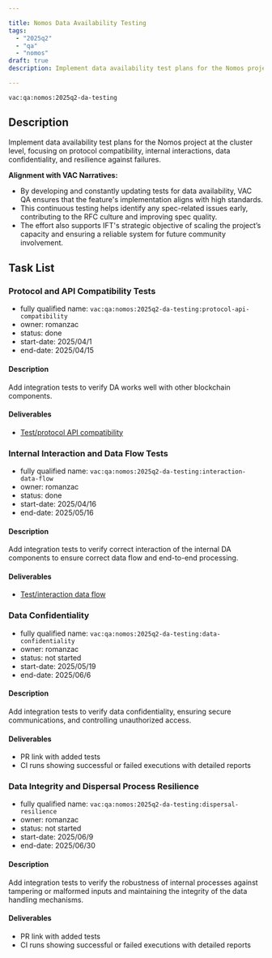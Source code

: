 ```yaml
---

title: Nomos Data Availability Testing
tags:
  - "2025q2"
  - "qa"
  - "nomos"  
draft: true  
description: Implement data availability test plans for the Nomos project at the cluster level. 

---
```


`vac:qa:nomos:2025q2-da-testing`

## Description
Implement data availability test plans for the Nomos project at the cluster level, 
focusing on protocol compatibility, internal interactions, data confidentiality, and resilience against failures.

**Alignment with VAC Narratives:**
- By developing and constantly updating tests for data availability,
  VAC QA ensures that the feature's implementation aligns with high standards.
- This continuous testing helps identify any spec-related issues early,
  contributing to the RFC culture and improving spec quality.
- The effort also supports IFT's strategic objective of scaling the project’s capacity
  and ensuring a reliable system for future community involvement.

## Task List

### Protocol and API Compatibility Tests

* fully qualified name: `vac:qa:nomos:2025q2-da-testing:protocol-api-compatibility`
* owner: romanzac
* status: done
* start-date: 2025/04/1
* end-date: 2025/04/15

#### Description
Add integration tests to verify DA works well with other blockchain components.

#### Deliverables
- [Test/protocol API compatibility](https://github.com/logos-co/nomos-e2e-tests/pull/14)


### Internal Interaction and Data Flow Tests

* fully qualified name: `vac:qa:nomos:2025q2-da-testing:interaction-data-flow`
* owner: romanzac
* status: done
* start-date: 2025/04/16
* end-date: 2025/05/16

#### Description
Add integration tests to verify correct interaction of the internal DA components 
to ensure correct data flow and end-to-end processing.

#### Deliverables
- [Test/interaction data flow](https://github.com/logos-co/nomos-e2e-tests/pull/15)


### Data Confidentiality

* fully qualified name: `vac:qa:nomos:2025q2-da-testing:data-confidentiality`
* owner: romanzac
* status: not started
* start-date: 2025/05/19
* end-date: 2025/06/6

#### Description
Add integration tests to verify data confidentiality, 
ensuring secure communications, and controlling unauthorized access.

#### Deliverables
* PR link with added tests
* CI runs showing successful or failed executions with detailed reports


### Data Integrity and Dispersal Process Resilience

* fully qualified name: `vac:qa:nomos:2025q2-da-testing:dispersal-resilience`
* owner: romanzac
* status: not started
* start-date: 2025/06/9
* end-date: 2025/06/30

#### Description
Add integration tests to verify the robustness of internal processes against tampering or malformed inputs 
and maintaining the integrity of the data handling mechanisms.

#### Deliverables
* PR link with added tests
* CI runs showing successful or failed executions with detailed reports
